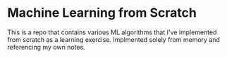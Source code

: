 # Machine Learning from Scratch

This is a repo that contains various ML algorithms that I've implemented from scratch as a learning exercise. Implmented solely from memory and referencing my own notes.
